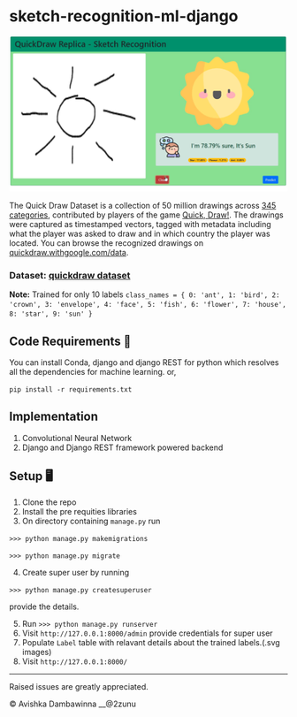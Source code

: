 # sketch-recognition-ml-django
![preview](Snapshot.png)

The Quick Draw Dataset is a collection of 50 million drawings across [345 categories](categories.txt), contributed by players of the game [Quick, Draw!](https://quickdraw.withgoogle.com). The drawings were captured as timestamped vectors, tagged with metadata including what the player was asked to draw and in which country the player was located. You can browse the recognized drawings on [quickdraw.withgoogle.com/data](https://quickdraw.withgoogle.com/data). 

### Dataset: [quickdraw dataset](https://github.com/googlecreativelab/quickdraw-dataset)
**Note:** Trained for only 10 labels
`
          class_names = {
            0: 'ant',
            1: 'bird',
            2: 'crown',
            3: 'envelope',
            4: 'face',
            5: 'fish',
            6: 'flower',
            7: 'house',
            8: 'star',
            9: 'sun'
        }
`
## Code Requirements 🦄
You can install Conda, django and django REST for python which resolves all the dependencies for machine learning.
or,

`pip install -r requirements.txt`

## Implementation 

1) Convolutional Neural Network
2) Django and Django REST framework powered backend


## Setup 🖥️

1) Clone the repo
2) Install the pre requities libraries
3) On directory containing `manage.py` run

`>>> python manage.py makemigrations`

`>>> python manage.py migrate`

4) Create super user by running

`>>> python manage.py createsuperuser`

provide the details.

5) Run `>>> python manage.py runserver`
6) Visit `http://127.0.0.1:8000/admin` provide credentials for super user
7) Populate `Label` table with relavant details about the trained labels.(.svg images)
8) Visit `http://127.0.0.1:8000/`

---
Raised issues are greatly appreciated.

©️ Avishka Dambawinna __@2zunu
